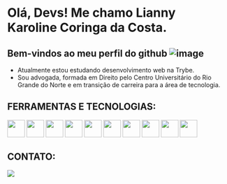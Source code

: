 # Olá, Devs! Me chamo Lianny Karoline Coringa da Costa.
## Bem-vindos ao meu perfil do github ![image](https://github.com/LiannyCoringa/LiannyCoringa/assets/123091687/2eeedd40-ddec-4d8d-9417-ffeb42aab249)


- Atualmente estou estudando desenvolvimento web na Trybe.
- Sou advogada, formada em Direito pelo Centro Universitário do Rio Grande do Norte e em transição de carreira para a área de tecnologia.

## FERRAMENTAS E TECNOLOGIAS:
 <img src="https://cdn.jsdelivr.net/gh/devicons/devicon/icons/html5/html5-original-wordmark.svg" width="40" height="40" />  <img src="https://cdn.jsdelivr.net/gh/devicons/devicon/icons/github/github-original.svg" width="40" height="40" />  <img src="https://cdn.jsdelivr.net/gh/devicons/devicon/icons/css3/css3-original.svg" width="40" height="40" />  <img src="https://cdn.jsdelivr.net/gh/devicons/devicon/icons/javascript/javascript-original.svg" width="40" height="40" />  <img src="https://cdn.jsdelivr.net/gh/devicons/devicon/icons/nodejs/nodejs-original.svg" width="40" height="40" />  <img src="https://cdn.jsdelivr.net/gh/devicons/devicon/icons/react/react-original-wordmark.svg" width="40" height="40" />  <img src="https://cdn.jsdelivr.net/gh/devicons/devicon/icons/redux/redux-original.svg" width="40" height="40" />  <img src="https://cdn.jsdelivr.net/gh/devicons/devicon/icons/typescript/typescript-original.svg" width="40" height="40" />  <img src="https://cdn.jsdelivr.net/gh/devicons/devicon/icons/vscode/vscode-original-wordmark.svg" width="40" height="40" />  <img src="https://cdn.jsdelivr.net/gh/devicons/devicon/icons/jest/jest-plain.svg" width="40" height="40" />
          

## CONTATO:
<a href="https://www.linkedin.com/in/lianny-coringa" target="_blank"><img loading="lazy" src="https://img.shields.io/badge/-LinkedIn-%230077B5?style=for-the-badge&logo=linkedin&logoColor=white" target="_blank"></a>   
